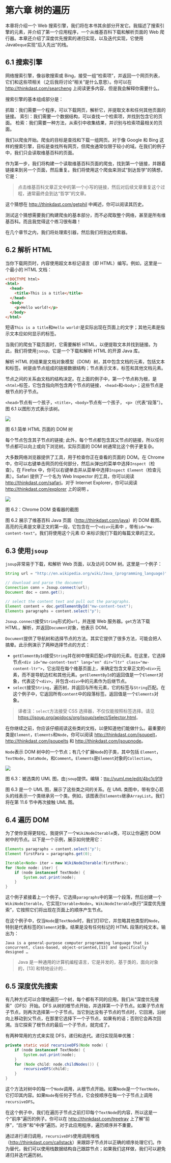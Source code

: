 # 第六章 树的遍历

本章将介绍一个 Web 搜索引擎，我们将在本书其余部分开发它。我描述了搜索引擎的元素，并介绍了第一个应用程序，一个从维基百科下载和解析页面的 Web 爬行器。本章还介绍了深度优先搜索的递归实现，以及迭代实现，它使用 Java`Deque`实现“后入先出”的栈。

## 6.1 搜索引擎

网络搜索引擎，像谷歌搜索或 Bing，接受一组“检索项”，并返回一个网页列表，它们和这些项相关（之后我将讨论“相关”是什么意思）。你可以在 <http://thinkdast.com/searcheng> 上阅读更多内容，但是我会解释你需要什么。

搜索引擎的基本组成部分是：

抓取：我们需要一个程序，可以下载网页，解析它，并提取文本和任何其他页面的链接。
索引：我们需要一个数据结构，可以查找一个检索项，并找到包含它的页面。
检索：我们需要一种方法，从索引中收集结果，并识别与检索项最相关的页面。

我们以爬虫开始。爬虫的目标是查找和下载一组网页。对于像 Google 和 Bing 这样的搜索引擎，目标是查找所有网页，但爬虫通常仅限于较小的域。在我们的例子中，我们只会读取维基百科的页面。

作为第一步，我们将构建一个读取维基百科页面的爬虫，找到第一个链接，并跟着链接来到另一个页面，然后重复。我们将使用这个爬虫来测试“到达哲学”的猜想，它是：

> 点击维基百科文章正文中的第一个小写的链接，然后对后续文章重复这个过程，通常最终会到达“哲学”的文章。

这个猜想在 <http://thinkdast.com/getphil> 中阐述，你可以阅读其历史。

测试这个猜想需要我们构建爬虫的基本部分，而不必爬取整个网络，甚至是所有维基百科。而且我觉得这个练习很有趣！

在几个章节之内，我们将处理索引器，然后我们将到达检索器。

## 6.2 解析 HTML

当你下载网页时，内容使用超文本标记语言（即 HTML）编写。例如，这里是一个最小的 HTML 文档：

```html
<!DOCTYPE html>
<html>
  <head>
    <title>This is a title</title>
  </head>
  <body>
    <p>Hello world!</p>
  </body>
</html>
```

短语`This is a title`和`Hello world!`是实际出现在页面上的文字；其他元素是指示文本应如何显示的标签。

当我们的爬虫下载页面时，它需要解析 HTML，以便提取文本并找到链接。为此，我们将使用`jsoup`，它是一个下载和解析 HTML 的开源 Java 库。

解析 HTML 的结果是文档对象模型（DOM）树，其中包含文档的元素，包括文本和标签。树是由节点组成的链接数据结构；节点表示文本，标签和其他文档元素。

节点之间的关系由文档的结构决定。在上面的例子中，第一个节点称为根，是`<html>`标签，它包含指向所包含两个节点的链接， `<head>`和`<body>`；这些节点是根节点的子节点。

`<head>`节点有一个孩子，`<title>`，`<body>`节点有一个孩子， `<p>`（代表“段落”）。图 6.1 以图形方式表示该树。

![](img/6-1.jpg)

图 6.1 简单 HTML 页面的 DOM 树

每个节点包含其子节点的链接; 此外，每个节点都包含其父节点的链接，所以任何节点都可以向上或向下浏览树。实际页面的 DOM 树通常比这个例子更复杂。

大多数网络浏览器提供了工具，用于检查你正在查看的页面的 DOM。在 Chrome 中，你可以右键单击网页的任何部分，然后从弹出的菜单中选择`Inspect`（检查）。在 Firefox 中，你可以右键单击并从菜单中选择`Inspect Element`（检查元素）。Safari 提供了一个名为 Web Inspector 的工具，你可以阅读 <http://thinkdast.com/safari>。对于 Internet Explorer，你可以阅读 <http://thinkdast.com/explorer> 上的说明 。

![](img/6-2.jpg)

图 6.2：Chrome DOM 查看器的截图

图 6.2 展示了维基百科 Java 页面（<http://thinkdast.com/java>）的 DOM 截图。高亮的元素是文章正文的第一段，它包含在一个`<div>`元素中 ，带有`id="mw-content-text"`。我们将使用这个元素 ID 来标识我们下载的每篇文章的正文。

## 6.3 使用`jsoup`

`jsoup`非常易于下载，和解析 Web 页面，以及访问 DOM 树。这里是一个例子：

```java
String url = "http://en.wikipedia.org/wiki/Java_(programming_language)";

// download and parse the document
Connection conn = Jsoup.connect(url);
Document doc = conn.get();

// select the content text and pull out the paragraphs.
Element content = doc.getElementById("mw-content-text");
Elements paragraphs = content.select("p");
```

`Jsoup.connect`接受`String`形式的`url`，并连接 Web 服务器。`get`方法下载 HTML，解析，并返回`Document`对象，他表示 DOM。

`Document`提供了导航树和选择节点的方法。其实它提供了很多方法，可能会把人搞晕。此示例演示了两种选择节点的方式：

+   `getElementById`接受`String`并在树中搜索匹配`id`字段的元素。在这里，它选择节点`<div id="mw-content-text" lang="en" dir="ltr" class="mw-content-ltr">`，它出现在每个维基页面上，来确定包含文章正文的`<div>`元素，而不是导航边栏和其他元素。`getElementById`的返回值是一个`Element`对象，代表这个`<div>`，并包含`<div>`中的元素作为后继节点。
+   `select`接受`String`，遍历树，并返回与所有元素，它的标签与`String`匹配。在这个例子中，它返回所有`content`中的段落标签。返回值是一个`Elements`对象。

> 译者注：`select`方法接受 CSS 选择器，不仅仅能按照标签选择。请见 <https://jsoup.org/apidocs/org/jsoup/select/Selector.html>。

在你继续之前，你应该仔细阅读这些类的文档，以便知道他们能做什么。最重要的类是`Element`，`Elements`和`Node`，你可以阅读 <http://thinkdast.com/jsoupelt>，<http://thinkdast.com/jsoupelts> 和 <http://thinkdast.com/jsoupnode>。

`Node`表示 DOM 树中的一个节点；有几个扩展`Node`的子类，其中包括 `Element`，`TextNode`，`DataNode`，和`Comment`。`Elements`是`Element`对象的`Collection`。

![](img/6-3.jpg)

图 6.3：被选类的 UML 图，由`jsoup`提供。编辑：<ttp://yuml.me/edit/4bc1c919>

图 6.3 是一个 UML 图，展示了这些类之间的关系。在 UML 类图中，带有空心箭头的线表示一个类继承另一个类。例如，该图表示`Elements`继承`ArrayList`。我们将在第 11.6 节中再次接触 UML 图。

## 6.4 遍历 DOM

为了使你变得更轻松，我提供了一个`WikiNodeIterable`类，可以让你遍历 DOM 树中的节点。以下是一个示例，展示如何使用它：

```java
Elements paragraphs = content.select("p");
Element firstPara = paragraphs.get(0);

Iterable<Node> iter = new WikiNodeIterable(firstPara);
for (Node node: iter) {
    if (node instanceof TextNode) {
        System.out.print(node);
    }
}
```

这个例子紧接着上一个例子。它选择`paragraphs`中的第一个段落，然后创建一个`WikiNodeIterable`，它实现`Iterable<Node>`。`WikiNodeIterable`执行“深度优先搜索”，它按照它们将出现在页面上的顺序产生节点。

在这个例子中，仅当`Node`是`TextNode`时，我们打印它，并忽略其他类型的`Node`，特别是代表标签的`Element`对象。结果是没有任何标记的 HTML 段落的纯文本。输出为：

```
Java is a general-purpose computer programming language that is concurrent, class-based, object-oriented,[13] and specifically designed …
```

> Java 是一种通用的计算机编程语言，它是并发的，基于类的，面向对象的，[13] 和特地设计的...

## 6.5 深度优先搜索

有几种方式可以合理地遍历一个树，每个都有不同的应用。我们从“深度优先搜索”（DFS）开始。DFS 从树的根节点开始，并选择第一个子节点。如果子节点有子节点，则再次选择第一个子节点。当它到达没有子节点的节点时，它回溯，沿树向上移动到父节点，在那里它选择下一个子节点，如果有的话；否则它会再次回溯。当它探索了根节点的最后一个子节点，就完成了。

有两种常用的方式来实现 DFS，递归和迭代。递归实现简单优雅：

```java
private static void recursiveDFS(Node node) {
    if (node instanceof TextNode) {
        System.out.print(node);
    }
    for (Node child: node.childNodes()) {
        recursiveDFS(child);
    }
}
```

这个方法对树中的每一个`Node`调用，从根节点开始。如果`Node`是一个`TextNode`，它打印其内容。如果`Node`有任何子节点，它会按顺序在每一个子节点上调用`recursiveDFS`。

在这个例子中，我们在遍历子节点之前打印每个`TextNode`的内容，所以这是一个“前序”遍历的例子。你可以在 <http://thinkdast.com/treetrav> 上了解“前序”，“后序”和“中序”遍历。对于此应用程序，遍历顺序并不重要。

通过进行递归调用，`recursiveDFS`使用调用堆栈（<http://thinkdast.com/callstack>）来跟踪子节点并以正确的顺序处理它们。作为替代，我们可以使用栈数据结构自己跟踪节点；如果我们这样做，我们可以避免递归并迭代遍历树。
